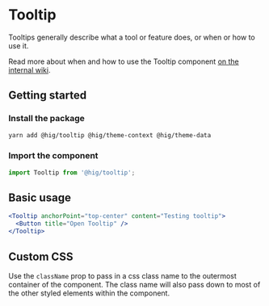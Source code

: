 # Tooltip

Tooltips generally describe what a tool or feature does, or when or how to use it.

Read more about when and how to use the Tooltip component [on the internal wiki](https://hig.autodesk.com/web/components/tooltips).

## Getting started

### Install the package

```bash
yarn add @hig/tooltip @hig/theme-context @hig/theme-data
```

### Import the component

```js
import Tooltip from '@hig/tooltip';
```

## Basic usage

```jsx
<Tooltip anchorPoint="top-center" content="Testing tooltip">
  <Button title="Open Tooltip" />
</Tooltip>
```
## Custom CSS

Use the `className` prop to pass in a css class name to the outermost container of the component. The class name will also pass down to most of the other styled elements within the component.

